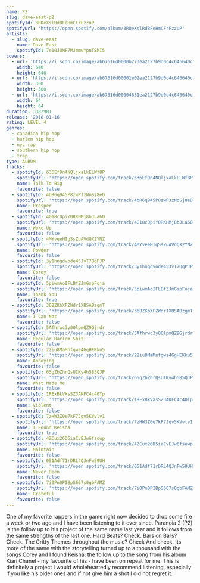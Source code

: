 ```yaml
---
name: P2
slug: dave-east-p2
spotifyId: 3RDeXslRd8FeHmCFrFzzuP
spotifyUrl: 'https://open.spotify.com/album/3RDeXslRd8FeHmCFrFzzuP'
artists:
  - slug: dave-east
    name: Dave East
    spotifyId: 7e10JUMF7MJmmwYpnTSMI5
covers:
  - url: 'https://i.scdn.co/image/ab67616d0000b273ea2127b9d0c4c646640cf0dd'
    width: 640
    height: 640
  - url: 'https://i.scdn.co/image/ab67616d00001e02ea2127b9d0c4c646640cf0dd'
    width: 300
    height: 300
  - url: 'https://i.scdn.co/image/ab67616d00004851ea2127b9d0c4c646640cf0dd'
    width: 64
    height: 64
duration: 3382981
release: '2018-01-16'
rating: LEVEL_4
genres:
  - canadian hip hop
  - harlem hip hop
  - nyc rap
  - southern hip hop
  - trap
type: ALBUM
tracks:
  - spotifyId: 636Ef9n4NQljxaLkELWf8P
    spotifyUrl: 'https://open.spotify.com/track/636Ef9n4NQljxaLkELWf8P'
    name: Talk To Big
    favourite: false
  - spotifyId: 4bR6q945P8zwPJzNoSj8eD
    spotifyUrl: 'https://open.spotify.com/track/4bR6q945P8zwPJzNoSj8eD'
    name: Prosper
    favourite: true
  - spotifyId: 4G18cDpiY0RKHMj8bJLa6O
    spotifyUrl: 'https://open.spotify.com/track/4G18cDpiY0RKHMj8bJLa6O'
    name: Woke Up
    favourite: false
  - spotifyId: 4MYveeHIgSsZuAVdQX2YNZ
    spotifyUrl: 'https://open.spotify.com/track/4MYveeHIgSsZuAVdQX2YNZ'
    name: Powder
    favourite: false
  - spotifyId: 3y1hngdvode45JvT7QqPJP
    spotifyUrl: 'https://open.spotify.com/track/3y1hngdvode45JvT7QqPJP'
    name: Corey
    favourite: false
  - spotifyId: 5piwmAoIFLBfZJmGspFoja
    spotifyUrl: 'https://open.spotify.com/track/5piwmAoIFLBfZJmGspFoja'
    name: Thank You
    favourite: true
  - spotifyId: 36BZKbXFZWdr1XBSABzgmT
    spotifyUrl: 'https://open.spotify.com/track/36BZKbXFZWdr1XBSABzgmT'
    name: I Can Not
    favourite: false
  - spotifyId: 5Afhrwc3y00lpmQZ9Gjrdr
    spotifyUrl: 'https://open.spotify.com/track/5Afhrwc3y00lpmQZ9Gjrdr'
    name: Regular Harlem Shit
    favourite: false
  - spotifyId: 22iu8MaMnfgws4GgHEKku5
    spotifyUrl: 'https://open.spotify.com/track/22iu8MaMnfgws4GgHEKku5'
    name: Annoying
    favourite: false
  - spotifyId: 65gZbZhrQsUIKy4h585QJP
    spotifyUrl: 'https://open.spotify.com/track/65gZbZhrQsUIKy4h585QJP'
    name: What Made Me
    favourite: false
  - spotifyId: 1RExBkVXsSZ3AKFC4c40Tp
    spotifyUrl: 'https://open.spotify.com/track/1RExBkVXsSZ3AKFC4c40Tp'
    name: Violent
    favourite: false
  - spotifyId: 7zHW3Z0e7kF7Jqv5KVvlv1
    spotifyUrl: 'https://open.spotify.com/track/7zHW3Z0e7kF7Jqv5KVvlv1'
    name: I Found Keisha
    favourite: true
  - spotifyId: 4ZCux26D5iaCvEJw6fsowp
    spotifyUrl: 'https://open.spotify.com/track/4ZCux26D5iaCvEJw6fsowp'
    name: Maintain
    favourite: false
  - spotifyId: 051Adf71rDRL4QJnFw59UH
    spotifyUrl: 'https://open.spotify.com/track/051Adf71rDRL4QJnFw59UH'
    name: Never Been
    favourite: false
  - spotifyId: 7i0Pn0PIBpS667s0gbFAMZ
    spotifyUrl: 'https://open.spotify.com/track/7i0Pn0PIBpS667s0gbFAMZ'
    name: Grateful
    favourite: false
---
```

One of my favorite rappers in the game right now decided to drop some fire a week or two ago and I have been listening to it ever since. Paranoia 2 (P2) is the follow up to his project of the same name last year and it follows from the same strengths of the last one. Hard Beats? Check. Bars on Bars? Check. The Gritty Themes throughout the music? Check And check. Its more of the same with the storytelling turned up to a thousand with the songs Corey and I found Keisha; the follow up to the song from his album Kiari Chanel - my favourite of his - have been on repeat for me. This is definitely a project I would wholeheartedly recommend listening, especially if you like his older ones and if not give him a shot I did not regret it.

